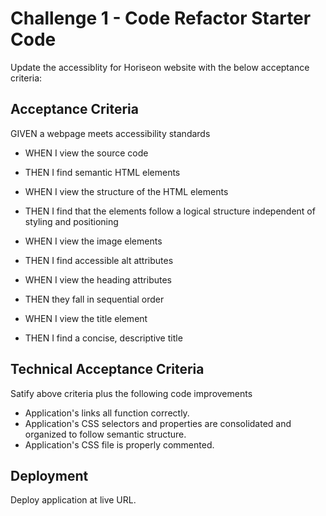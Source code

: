 # Challenge 1 - Code Refactor Starter Code

Update the accessiblity for Horiseon website with the below acceptance criteria:

## Acceptance Criteria
GIVEN a webpage meets accessibility standards
* WHEN I view the source code
* THEN I find semantic HTML elements

* WHEN I view the structure of the HTML elements
* THEN I find that the elements follow a logical structure independent of styling and positioning

* WHEN I view the image elements
* THEN I find accessible alt attributes

* WHEN I view the heading attributes
* THEN they fall in sequential order

* WHEN I view the title element
* THEN I find a concise, descriptive title

## Technical Acceptance Criteria
 Satify above criteria plus the following code improvements
 
 * Application's links all function correctly.
 * Application's CSS selectors and properties are consolidated and organized to follow semantic structure.
 * Application's CSS file is properly commented.

## Deployment

Deploy application at live URL.
